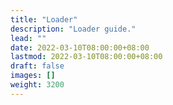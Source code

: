 ```yaml
---
title: "Loader"
description: "Loader guide."
lead: ""
date: 2022-03-10T08:00:00+08:00
lastmod: 2022-03-10T08:00:00+08:00
draft: false
images: []
weight: 3200
---
```

